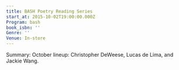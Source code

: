 ```yaml
---
title: BASH Poetry Reading Series
start_at: 2015-10-02T19:00:00.000Z
Program: bash
book_isbn: ''
Genre: ''
Venue: In-store
---
```


Summary: October lineup: Christopher DeWeese, Lucas de Lima, and Jackie Wang.